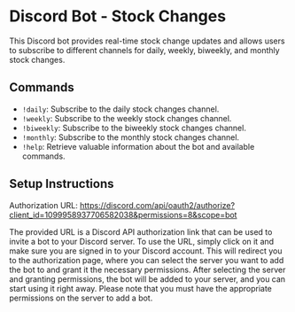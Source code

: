 # Discord Bot - Stock Changes

This Discord bot provides real-time stock change updates and allows users to subscribe to different channels for daily, weekly, biweekly, and monthly stock changes.

## Commands

- `!daily`: Subscribe to the daily stock changes channel.
- `!weekly`: Subscribe to the weekly stock changes channel.
- `!biweekly`: Subscribe to the biweekly stock changes channel.
- `!monthly`: Subscribe to the monthly stock changes channel.
- `!help`: Retrieve valuable information about the bot and available commands.

## Setup Instructions

Authorization URL: https://discord.com/api/oauth2/authorize?client_id=1099958937706582038&permissions=8&scope=bot

The provided URL is a Discord API authorization link that can be used to invite a bot to your Discord server. To use the URL, simply click on it and make sure you are signed in to your Discord account. This will redirect you to the authorization page, where you can select the server you want to add the bot to and grant it the necessary permissions. After selecting the server and granting permissions, the bot will be added to your server, and you can start using it right away. Please note that you must have the appropriate permissions on the server to add a bot.

